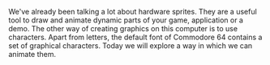 We've already been talking a lot about hardware sprites. They are a useful tool to draw and animate dynamic parts of your game, application or a demo.
The other way of creating graphics on this computer is to use characters. Apart from letters, the default font of Commodore 64 contains a set of graphical characters.
Today we will explore a way in which we can animate them.